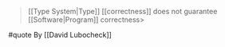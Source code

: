 > [[Type System|Type]] [[correctness]] does not guarantee [[Software|Program]] correctness>

#quote By [[David Lubocheck]]
